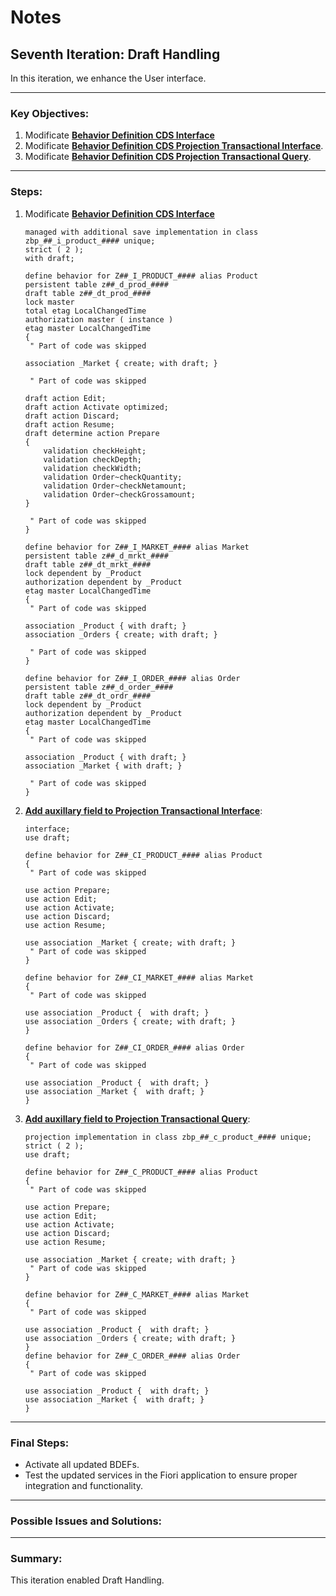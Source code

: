 # Notes

## Seventh Iteration: Draft Handling

In this iteration, we enhance the User interface.

---

### Key Objectives:
1. Modificate **[Behavior Definition CDS Interface](./06_behavior_definition.md#z##_i_product_)**
2. Modificate **[Behavior Definition CDS Projection Transactional Interface](./06_behavior_definition.md#z##_ci_product_)**.
2. Modificate **[Behavior Definition CDS Projection Transactional Query](./06_behavior_definition.md#z##_c_product_)**.

---

### Steps:
1. Modificate **[Behavior Definition CDS Interface](./01_cds.md#z##_i_product_)**
    ```ABAP
    managed with additional save implementation in class zbp_##_i_product_#### unique;
    strict ( 2 );
    with draft;

    define behavior for Z##_I_PRODUCT_#### alias Product
    persistent table z##_d_prod_####
    draft table z##_dt_prod_####
    lock master
    total etag LocalChangedTime
    authorization master ( instance )
    etag master LocalChangedTime
    {
     " Part of code was skipped

    association _Market { create; with draft; }

     " Part of code was skipped

    draft action Edit;
    draft action Activate optimized;
    draft action Discard;
    draft action Resume;
    draft determine action Prepare
    {
        validation checkHeight;
        validation checkDepth;
        validation checkWidth;
        validation Order~checkQuantity;
        validation Order~checkNetamount;
        validation Order~checkGrossamount;
    }

     " Part of code was skipped
    }

    define behavior for Z##_I_MARKET_#### alias Market
    persistent table z##_d_mrkt_####
    draft table z##_dt_mrkt_####
    lock dependent by _Product
    authorization dependent by _Product
    etag master LocalChangedTime
    {
     " Part of code was skipped

    association _Product { with draft; }
    association _Orders { create; with draft; }

     " Part of code was skipped
    }

    define behavior for Z##_I_ORDER_#### alias Order
    persistent table z##_d_order_####
    draft table z##_dt_ordr_####
    lock dependent by _Product
    authorization dependent by _Product
    etag master LocalChangedTime
    {
     " Part of code was skipped

    association _Product { with draft; }
    association _Market { with draft; }

     " Part of code was skipped
    }
    ```

2. **[Add auxillary field to Projection Transactional Interface](./02_cds.md#z##_ci_product_)**:
    ```ABAP
    interface;
    use draft;

    define behavior for Z##_CI_PRODUCT_#### alias Product
    {
     " Part of code was skipped

    use action Prepare;
    use action Edit;
    use action Activate;
    use action Discard;
    use action Resume;

    use association _Market { create; with draft; }
     " Part of code was skipped
    }

    define behavior for Z##_CI_MARKET_#### alias Market
    {
     " Part of code was skipped

    use association _Product {  with draft; }
    use association _Orders { create; with draft; }
    }

    define behavior for Z##_CI_ORDER_#### alias Order
    {
     " Part of code was skipped

    use association _Product {  with draft; }
    use association _Market {  with draft; }
    }
    ```

3. **[Add auxillary field to Projection Transactional Query](./02_cds.md#z##_c_product_)**:
    ```ABAP
    projection implementation in class zbp_##_c_product_#### unique;
    strict ( 2 );
    use draft;

    define behavior for Z##_C_PRODUCT_#### alias Product
    {
     " Part of code was skipped

    use action Prepare;
    use action Edit;
    use action Activate;
    use action Discard;
    use action Resume;

    use association _Market { create; with draft; }
     " Part of code was skipped
    }

    define behavior for Z##_C_MARKET_#### alias Market
    {
     " Part of code was skipped

    use association _Product {  with draft; }
    use association _Orders { create; with draft; }
    }
    define behavior for Z##_C_ORDER_#### alias Order
    {
     " Part of code was skipped

    use association _Product {  with draft; }
    use association _Market {  with draft; }
    }
    ```

---

### Final Steps:

- Activate all updated BDEFs.
- Test the updated services in the Fiori application to ensure proper integration and functionality.

---

### Possible Issues and Solutions:

---

### Summary:
This iteration enabled Draft Handling.